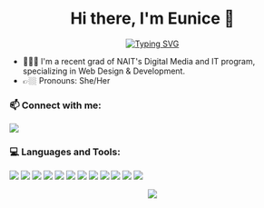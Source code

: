 <!--
**eunicekxx/eunicekxx** is a ✨ _special_ ✨ repository because its `README.md` (this file) appears on your GitHub profile.

Here are some ideas to get you started:

- 🔭 I’m currently working on ...
- 🌱 I’m currently learning ...
- 👯 I’m looking to collaborate on ...
- 🤔 I’m looking for help with ...
- 💬 Ask me about ...
- 📫 How to reach me: ...
- 😄 Pronouns: ...
- ⚡ Fun fact: ...
-->

<div align="center">
  
<h1>Hi there, I'm Eunice 👋</h1>
  
[![Typing SVG](https://readme-typing-svg.demolab.com?font=Fira+Code&pause=1000&color=702FF7&center=true&vCenter=true&random=false&width=435&lines=Web+Design+%26+Development+%F0%9F%91%BE+)](https://git.io/typing-svg)
  
</div>

- 👩🏻‍💻 I'm a recent grad of NAIT's Digital Media and IT program, specializing in Web Design & Development.
- 👉🏼 Pronouns: She/Her

<h3 align="left">📫 Connect with me: </h3>
<a href="mailto:eunice.kua07@gmail.com"><img src="https://img.shields.io/badge/Gmail-D14836?style=for-the-badge&logo=gmail&logoColor=white"/></a>

<h3 align="left"> 💻 Languages and Tools:</h3>

<a href="https://www.w3.org/html/" target="_blank" rel="noreferrer"><img src="https://img.shields.io/badge/HTML5-E34F26?style=for-the-badge&logo=html5&logoColor=white" /></a> 
<a href="https://www.w3schools.com/css/" target="_blank" rel="noreferrer"><img src="https://img.shields.io/badge/CSS3-1572B6?style=for-the-badge&logo=css3&logoColor=white" /></a> 
<a href="https://getbootstrap.com" target="_blank" rel="noreferrer"><img src="https://img.shields.io/badge/Bootstrap-563D7C?style=for-the-badge&logo=bootstrap&logoColor=white" /></a> 
<a href="https://tailwindcss.com/" target="_blank" rel="noreferrer"><img src="https://img.shields.io/badge/Tailwind_CSS-38B2AC?style=for-the-badge&logo=tailwind-css&logoColor=white" /></a> 
<a href="https://sass-lang.com" target="_blank" rel="noreferrer"><img src="https://img.shields.io/badge/Sass-CC6699?style=for-the-badge&logo=sass&logoColor=white" /></a> 
<a href="https://developer.mozilla.org/en-US/docs/Web/JavaScript" target="_blank" rel="noreferrer"><img src="https://img.shields.io/badge/JavaScript-F7DF1E?style=for-the-badge&logo=JavaScript&logoColor=white" /></a>
<a href="https://www.php.net" target="_blank" rel="noreferrer"><img src="https://img.shields.io/badge/PHP-777BB4?style=for-the-badge&logo=php&logoColor=white" /></a> 
<a href="https://mariadb.org/" target="_blank" rel="noreferrer"><img src="https://img.shields.io/badge/MariaDB-003545?style=for-the-badge&logo=mariadb&logoColor=white" /></a> 
<a href="https://www.mysql.com/" target="_blank" rel="noreferrer"><img src="https://img.shields.io/badge/MySQL-00000F?style=for-the-badge&logo=mysql&logoColor=white" /></a> 
<a href="https://www.figma.com/" target="_blank" rel="noreferrer"><img src="https://img.shields.io/badge/Figma-F24E1E?style=for-the-badge&logo=figma&logoColor=white" /></a>
<a href="https://www.photoshop.com/en" target="_blank" rel="noreferrer"><img src="https://img.shields.io/badge/Adobe%20Photoshop-31A8FF?style=for-the-badge&logo=Adobe%20Photoshop&logoColor=black" /></a>
<a href="https://www.adobe.com/in/products/illustrator.html" target="_blank" rel="noreferrer"><img src="https://img.shields.io/badge/Adobe%20Illustrator-FF9A00?logo=adobeillustrator&logoColor=fff&style=for-the-badge" /></a>

<div align="center">
  <img src="https://media.giphy.com/media/v1.Y2lkPTc5MGI3NjExZmk4eHAxM3ZuM3Qxa2txeXdpaW0wZGhldnJhMDVsbGNkaGZpajBuOCZlcD12MV9pbnRlcm5hbF9naWZfYnlfaWQmY3Q9Zw/QDjpIL6oNCVZ4qzGs7/giphy.gif" />
</div>
